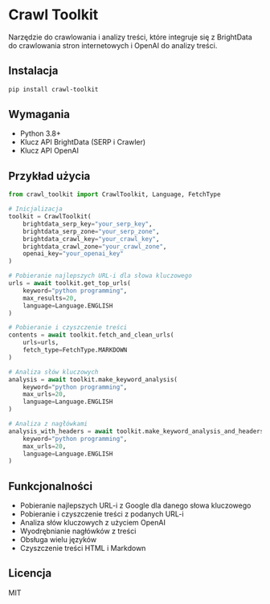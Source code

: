 # Crawl Toolkit

Narzędzie do crawlowania i analizy treści, które integruje się z BrightData do crawlowania stron internetowych i OpenAI do analizy treści.

## Instalacja

```bash
pip install crawl-toolkit
```

## Wymagania

- Python 3.8+
- Klucz API BrightData (SERP i Crawler)
- Klucz API OpenAI

## Przykład użycia

```python
from crawl_toolkit import CrawlToolkit, Language, FetchType

# Inicjalizacja
toolkit = CrawlToolkit(
    brightdata_serp_key="your_serp_key",
    brightdata_serp_zone="your_serp_zone",
    brightdata_crawl_key="your_crawl_key",
    brightdata_crawl_zone="your_crawl_zone",
    openai_key="your_openai_key"
)

# Pobieranie najlepszych URL-i dla słowa kluczowego
urls = await toolkit.get_top_urls(
    keyword="python programming",
    max_results=20,
    language=Language.ENGLISH
)

# Pobieranie i czyszczenie treści
contents = await toolkit.fetch_and_clean_urls(
    urls=urls,
    fetch_type=FetchType.MARKDOWN
)

# Analiza słów kluczowych
analysis = await toolkit.make_keyword_analysis(
    keyword="python programming",
    max_urls=20,
    language=Language.ENGLISH
)

# Analiza z nagłówkami
analysis_with_headers = await toolkit.make_keyword_analysis_and_headers(
    keyword="python programming",
    max_urls=20,
    language=Language.ENGLISH
)
```

## Funkcjonalności

- Pobieranie najlepszych URL-i z Google dla danego słowa kluczowego
- Pobieranie i czyszczenie treści z podanych URL-i
- Analiza słów kluczowych z użyciem OpenAI
- Wyodrębnianie nagłówków z treści
- Obsługa wielu języków
- Czyszczenie treści HTML i Markdown

## Licencja

MIT 